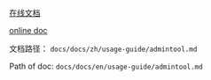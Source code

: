 [在线文档](https://cryptape.github.io/cita/zh/usage-guide/admintool/index.html)

[online doc](https://cryptape.github.io/cita/en/usage-guide/admintool/index.html)

文档路径： `docs/docs/zh/usage-guide/admintool.md`

Path of doc:  `docs/docs/en/usage-guide/admintool.md`
